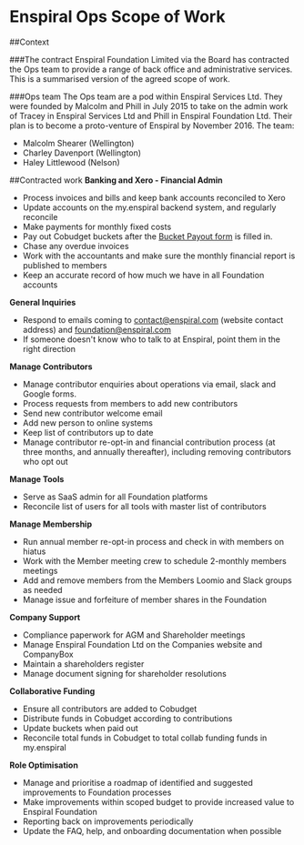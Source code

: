 # Enspiral Ops Scope of Work

##Context

###The contract
Enspiral Foundation Limited via the Board has contracted the Ops team to provide a range of back office and administrative services. This is a summarised version of the agreed scope of work.

###Ops team
The Ops team are a pod within Enspiral Services Ltd. They were founded by Malcolm and Phill in July 2015 to take on the admin work of Tracey in Enspiral Services Ltd and Phill in Enspiral Foundation Ltd. Their plan is to become a proto-venture of Enspiral by November 2016.
The team:

* Malcolm Shearer (Wellington)
* Charley Davenport (Wellington)
* Haley Littlewood (Nelson)

##Contracted work
**Banking and Xero - Financial Admin**

* Process invoices and bills and keep bank accounts reconciled to Xero
* Update accounts on the my.enspiral backend system, and regularly reconcile
* Make payments for monthly fixed costs
* Pay out Cobudget buckets after the [Bucket Payout form](collabfunding.md) is filled in.
* Chase any overdue invoices
* Work with the accountants and make sure the monthly financial report is published to members
* Keep an accurate record of how much we have in all Foundation accounts


**General Inquiries**

* Respond to emails coming to contact@enspiral.com (website contact address) and foundation@enspiral.com 
* If someone doesn't know who to talk to at Enspiral, point them in the right direction

**Manage Contributors**

* Manage contributor enquiries about operations via email, slack and Google forms.
* Process requests from members to add new contributors
 * Send new contributor welcome email
 * Add new person to online systems
 * Keep list of contributors up to date
* Manage contributor re-opt-in and financial contribution process (at three months, and annually thereafter), including removing contributors who opt out

**Manage Tools**

* Serve as SaaS admin for all Foundation platforms
* Reconcile list of users for all tools with master list of contributors

**Manage Membership**

* Run annual member re-opt-in process and check in with members on hiatus
* Work with the Member meeting crew to schedule 2-monthly members meetings
* Add and remove members from the Members Loomio and Slack groups as needed
* Manage issue and forfeiture of member shares in the Foundation 

**Company Support**

* Compliance paperwork for AGM and Shareholder meetings
* Manage Enspiral Foundation Ltd on the Companies website and CompanyBox
* Maintain a shareholders register
* Manage document signing for shareholder resolutions

**Collaborative Funding**

* Ensure all contributors are added to Cobudget
* Distribute funds in Cobudget according to contributions
* Update buckets when paid out
* Reconcile total funds in Cobudget to total collab funding funds in my.enspiral 

**Role Optimisation**

* Manage and prioritise a roadmap of identified and suggested improvements to Foundation processes
* Make improvements within scoped budget to provide increased value to Enspiral Foundation
* Reporting back on improvements periodically
* Update the FAQ, help, and onboarding documentation when possible




